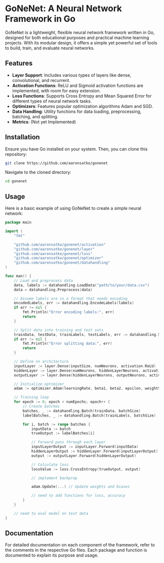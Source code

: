 # GoNeNet: A Neural Network Framework in Go

GoNeNet is a lightweight, flexible neural network framework written in Go, designed for both educational purposes and practical machine learning projects. With its modular design, it offers a simple yet powerful set of tools to build, train, and evaluate neural networks.

## Features

- **Layer Support**: Includes various types of layers like dense, convolutional, and recurrent.
- **Activation Functions**: ReLU and Sigmoid activation functions are implemented, with room for easy extension.
- **Loss Functions**: Supports Cross Entropy and Mean Squared Error for different types of neural network tasks.
- **Optimizers**: Features popular optimization algorithms Adam and SGD.
- **Data Handling**: Utility functions for data loading, preprocessing, batching, and splitting.
- **Metrics**: (Not yet Implemented)

## Installation

Ensure you have Go installed on your system. Then, you can clone this repository:

```bash
git clone https://github.com/aaronsatko/gonenet
```

Navigate to the cloned directory:

```bash
cd gonenet
```

## Usage

Here is a basic example of using GoNeNet to create a simple neural network:

```go
package main

import (
	"fmt"

	"github.com/aaronsatko/gonenet/activation"
	"github.com/aaronsatko/gonenet/layer"
	"github.com/aaronsatko/gonenet/loss"
	"github.com/aaronsatko/gonenet/optimizer"
	"github.com/aaronsatko/gonenet/datahandling"
)

func man() {
	// Load and preprocess data
	data, labels := datahandling.LoadData("path/to/your/data.csv")
	data = datahandling.Preprocess(data)

	// Assume labels are in a format that needs encoding
	encodedLabels, err := datahandling.EncodeLabels(labels)
	if err != nil {
		fmt.Println("Error encoding labels:", err)
		return
	}

	// Split data into training and test sets
	trainData, testData, trainLabels, testLabels, err := datahandling.SplitData(data, encodedLabels, 0.8)
	if err != nil {
		fmt.Println("Error splitting data:", err)
		return
	}

	// Define nn architecture
	inputLayer := layer.Dense(inputSize, numNeurons, activation.ReLU)
	hiddenLayer := layer.Dense(numNeurons, hiddenLayerNeurons, activation.Sigmoid)
	outputLayer := layer.Dense(hiddenLayerNeurons, outputNeurons, activation.Sigmoid)

	// Initialize optimizer
	adam := optimizer.Adam(learningRate, beta1, beta2, epsilon, weightShape, biasShape)

	// Training loop
	for epoch := 0; epoch < numEpochs; epoch++ {
		// Create batches
		batches, _ := datahandling.Batch(trainData, batchSize)
		labelBatches, _ := datahandling.Batch(trainLabels, batchSize)

		for i, batch := range batches {
			inputData := batch
			trueOutput := labelBatches[i]

			// Forward pass through each layer
			inputLayerOutput := inputLayer.Forward(inputData)
			hiddenLayerOutput := hiddenLayer.Forward(inputLayerOutput)
			output := outputLayer.Forward(hiddenLayerOutput)

			// Calculate loss
			lossValue := loss.CrossEntropy(trueOutput, output)

			// implement backprop

			adam.Update(...) // Update weights and biases

			// need to add functions for loss, accuracy
		}
	}

	// need to eval model on test data
}


```

## Documentation

For detailed documentation on each component of the framework, refer to the comments in the respective Go files. Each package and function is documented to explain its purpose and usage.

